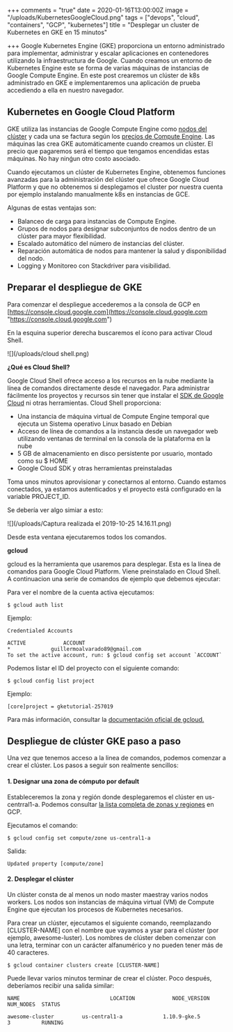 +++
comments = "true"
date = 2020-01-16T13:00:00Z
image = "/uploads/KubernetesGoogleCloud.png"
tags = ["devops", "cloud", "containers", "GCP", "kubernetes"]
title = "Desplegar un cluster de Kubernetes en GKE en 15 minutos"

+++
Google Kubernetes Engine (GKE) proporciona un entorno administrado para implementar, administrar y escalar  aplicaciones en contenedores utilizando la infraestructura de Google. Cuando creamos un  entorno de  Kubernetes Engine este se forma de varias máquinas de instancias de Google Compute Engine.  En este post crearemos un clúster de k8s administrado en GKE e implementaremos una aplicación de prueba accediendo a ella en nuestro navegador.

## Kubernetes en Google Cloud Platform

GKE utiliza las instancias de Google Compute Engine como [nodos del clúster](https://cloud.google.com/kubernetes-engine/docs/concepts/cluster-architecture#nodes) y cada una se factura según los [precios de Compute Engine](https://cloud.google.com/compute/pricing). Las máquinas  las crea GKE  automáticamente cuando creamos un clúster. El precio que pagaremos será el tiempo que tengamos encendidas estas máquinas. No hay ninǵun otro costo asociado.

Cuando ejecutamos un clúster de Kubernetes Engine,  obtenemos  funciones avanzadas para la administración del clúster que ofrece Google Cloud Platform y que no obtenemos si desplegamos el cluster por nuestra cuenta por ejemplo instalando manualmente k8s en instancias de GCE.

Algunas de estas ventajas son:

* Balanceo de carga para instancias de Compute Engine.
* Grupos de nodos para designar subconjuntos de nodos dentro de un clúster para mayor flexibilidad.
* Escalado automático del número de instancias del clúster.
* Reparación automática de nodos para mantener la salud y disponibilidad del nodo.
* Logging y Monitoreo con Stackdriver para visibilidad.

## Preparar el despliegue de GKE

Para comenzar el despliegue accederemos a la consola de GCP en [https://console.cloud.google.com](https://console.cloud.google.com "https://console.cloud.google.com")

En la esquina superior derecha buscaremos el ícono para activar Cloud Shell.

![](/uploads/cloud shell.png)

**¿Qué es Cloud Shell?**

Google Cloud Shell  ofrece acceso a los recursos en la nube mediante la línea de comandos directamente desde el navegador. Para administrar fácilmente los proyectos y recursos sin tener que instalar  el [SDK de Google Cloud](https://cloud.google.com/sdk/) ni otras herramientas. Cloud Shell proporciona:

* Una instancia de máquina virtual de Compute Engine temporal que ejecuta un Sistema operativo Linux basado en Debian
* Acceso de línea de comandos a la instancia desde un navegador web utilizando ventanas de terminal en la consola de la plataforma en la nube
* 5 GB de almacenamiento en disco persistente por usuario, montado como su $ HOME
* Google Cloud SDK y otras herramientas preinstaladas

Toma unos minutos aprovisionar y conectarnos al entorno. Cuando estamos conectados, ya estamos autenticados y el proyecto está configurado en la variable PROJECT_ID. 

Se debería ver algo simiar a esto:

![](/uploads/Captura realizada el 2019-10-25 14.16.11.png)

Desde esta ventana ejecutaremos todos los comandos.

**gcloud**

gcloud es la herramienta que usaremos para desplegar. Esta es la línea de comandos para Google Cloud Platform. Viene preinstalado en Cloud Shell. A continuacion una serie de comandos de ejemplo que debemos ejecutar:

Para ver el nombre de la cuenta activa ejecutamos:

    $ gcloud auth list

Ejemplo:

    Credentialed Accounts
    
    ACTIVE            ACCOUNT
    *             guillermoalvarado89@gmail.com
    To set the active account, run: $ gcloud config set account `ACCOUNT`

Podemos listar el ID del proyecto con el siguiente comando:

    $ gcloud config list project

Ejemplo:

    [core]project = gketutorial-257019

Para más información, consultar la [documentación oficial de gcloud.](https://cloud.google.com/sdk/gcloud/)

## Despliegue de clúster GKE paso a paso

Una vez que tenemos acceso a la linea de comandos, podemos comenzar a crear el clúster. Los pasos a seguir son realmente sencillos:

#### 1. Designar una zona de cómputo por default

Estableceremos la zona y región donde desplegaremos el clúster en us-centrral1-a. Podemos consultar [la lista completa de zonas y regiones](https://cloud.google.com/about/locations/?hl=es-419) en GCP.

Ejecutamos el comando:

    $ gcloud config set compute/zone us-central1-a

Salida:

    Updated property [compute/zone]

#### 2. Desplegar el clúster

Un clúster consta de al menos un nodo master maestray varios  nodos workers. Los nodos son instancias de máquina virtual (VM) de Compute Engine que ejecutan los procesos de Kubernetes necesarios.

Para crear un clúster, ejecutamos el siguiente comando, reemplazando \[CLUSTER-NAME\] con el nombre que vayamos a ysar  para el clúster (por ejemplo, awesome-luster). Los nombres de clúster deben comenzar con una letra, terminar con un carácter alfanumérico y no pueden tener más de 40 caracteres.

    $ gcloud container clusters create [CLUSTER-NAME]

Puede llevar varios minutos terminar de crear el clúster. Poco después, deberíamos recibir una salida similar:

    NAME                             LOCATION            NODE_VERSION  NUM_NODES  STATUS
    
    awesome-cluster         us-central1-a             1.10.9-gke.5                      3          RUNNING